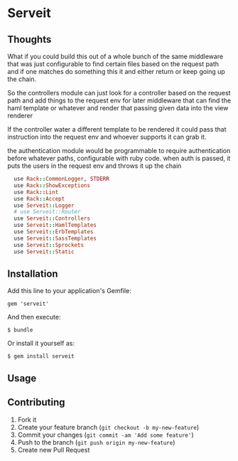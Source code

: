 # Serveit


## Thoughts

What if you could build this out of a whole bunch of the same middleware that was just configurable to find certain files based on the request path and if one matches do something this it and either return or keep going up the chain.

So the controllers module can just look for a controller based on the request path and add things to the request env for later middleware that can find the haml template or whatever and render that passing given data into the view renderer

If the controller water a different template to be rendered it could pass that instruction into the request env and whoever supports it can grab it.

the authentication module would be programmable to require authentication before whatever paths, configurable with ruby code. when auth is passed, it puts the users in the request env and throws it up the chain

```ruby
  use Rack::CommonLogger, STDERR
  use Rack::ShowExceptions
  use Rack::Lint
  use Rack::Accept
  use Serveit::Logger
  # use Serveit::Router
  use Serveit::Controllers
  use Serveit::HamlTemplates
  use Serveit::ErbTemplates
  use Serveit::SassTemplates
  use Serveit::Sprockets
  use Serveit::Static
```

## Installation

Add this line to your application's Gemfile:

    gem 'serveit'

And then execute:

    $ bundle

Or install it yourself as:

    $ gem install serveit

## Usage

## Contributing

1. Fork it
2. Create your feature branch (`git checkout -b my-new-feature`)
3. Commit your changes (`git commit -am 'Add some feature'`)
4. Push to the branch (`git push origin my-new-feature`)
5. Create new Pull Request
